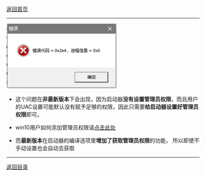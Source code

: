[返回首页](/index.md)
***

![a](../img/0x2e4.png)

- 这个问题在**非最新版本**下会出现，因为启动器**没有设置管理员权限**，而且用户的UAC设置可能默认没有赋予足够的权限，因此只需要**给启动器设置好管理员权限**即可。

- win10用户如何添加管理员权限请[点击此处](https://jingyan.baidu.com/article/93f9803f4e8a58e0e46f55db.html)

- 而**最新版本**在启动器的编译选项里**增加了获取管理员权限**的功能， 所以即使不手动设置也会自动去获取

***
[返回目录](/QuestionNAnswer/index.md#gaming-problem)
